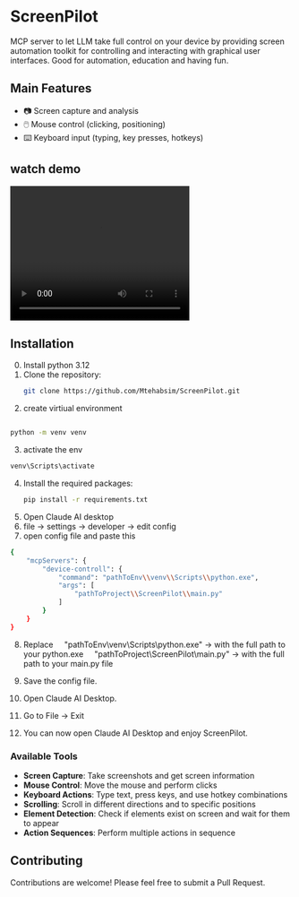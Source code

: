 # ScreenPilot

MCP server to let LLM take full control on your device by providing screen automation toolkit for controlling and interacting with graphical user interfaces. Good for automation, education and having fun.


## Main Features

- 📷 Screen capture and analysis
- 🖱️ Mouse control (clicking, positioning)
- ⌨️ Keyboard input (typing, key presses, hotkeys)

## watch demo
<video width="320" height="240" controls>
  <source src="Screen%20Pilot.mp4" type="video/mp4">
</video>

## Installation
0. Install python 3.12
1. Clone the repository:
   ```bash
   git clone https://github.com/Mtehabsim/ScreenPilot.git
   ```
2. create virtiual environment
```bash

python -m venv venv
```
3. activate the env
```bash
venv\Scripts\activate
```
4. Install the required packages:
   ```bash
   pip install -r requirements.txt
   ```
5. Open Claude AI desktop
6. file -> settings -> developer -> edit config
7. open config file and paste this
```bash
{
    "mcpServers": {
        "device-controll": {
            "command": "pathToEnv\\venv\\Scripts\\python.exe",
            "args": [
                "pathToProject\\ScreenPilot\\main.py"
            ]
        }
    }
}

```
8. Replace
    "pathToEnv\\venv\\Scripts\\python.exe" → with the full path to your python.exe
    "pathToProject\\ScreenPilot\\main.py" → with the full path to your main.py file

9. Save the config file.

10. Open Claude AI Desktop.

11. Go to File → Exit

12. You can now open Claude AI Desktop and enjoy ScreenPilot.


### Available Tools

- **Screen Capture**: Take screenshots and get screen information
- **Mouse Control**: Move the mouse and perform clicks
- **Keyboard Actions**: Type text, press keys, and use hotkey combinations
- **Scrolling**: Scroll in different directions and to specific positions
- **Element Detection**: Check if elements exist on screen and wait for them to appear
- **Action Sequences**: Perform multiple actions in sequence

## Contributing

Contributions are welcome! Please feel free to submit a Pull Request.


